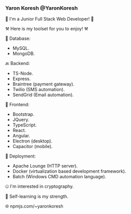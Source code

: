### Yaron Koresh @YaronKoresh

👋 I'm a Junior Full Stack Web Developer! 👋

⚒️ Here is my toolset for you to enjoy! ⚒️

📑 Database:
- MySQL.
- MongoDB.

🔙 Backend:
- TS-Node.
- Express.
- Braintree (payment gateway).
- Twilio (SMS automation).
- SendGrid (Email automation).

🚪 Frontend:
- Bootstrap.
- JQuery.
- TypeScript.
- React.
- Angular.
- Electron (desktop).
- Capacitor (mobile).

🛫 Deployment:
- Apache Lounge (HTTP server).
- Docker (virtualization based development framework).
- Batch (Windows CMD automation language).

🤐 I'm interested in cryptography.

📖 Self-learning is my strength.

🌐 npmjs.com/~yaronkoresh
